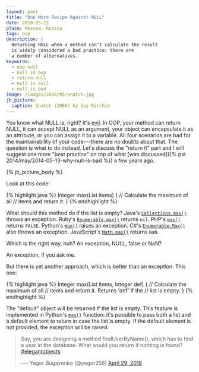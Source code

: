 ```yaml
---
layout: post
title: "One More Recipe Against NULL"
date: 2018-05-22
place: Moscow, Russia
tags: oop
description: |
  Returning NULL when a method can't calculate the result
  is widely considered a bad practice; there are
  a number of alternatives.
keywords:
  - oop null
  - null in oop
  - return null
  - null is evil
  - null is bad
image: /images/2018/05/snatch.jpg
jb_picture:
  caption: Snatch (2000) by Guy Ritchie
---
```


You know what NULL is, right? It's
[evil](https://www.infoq.com/presentations/Null-References-The-Billion-Dollar-Mistake-Tony-Hoare).
In OOP, your method can return NULL,
it can accept NULL as an argument, your object can encapsulate it as an attribute,
or you can assign it to a variable.
All four scenarios are bad for the maintainability of your code---there
are no doubts about that.
The question is what to do instead. Let's discuss the "return it" part and
I will suggest one more "best practice" on top of what
[was discussed]({% pst 2014/may/2014-05-13-why-null-is-bad %}) a few years ago.

<!--more-->

{% jb_picture_body %}

Look at this code:

{% highlight java %}
Integer max(List<Integer> items) {
  // Calculate the maximum of all
  // items and return it.
}
{% endhighlight %}

What should this method do if the list is empty?
Java's [`Collections.max()`](https://docs.oracle.com/javase/8/docs/api/java/util/Collections.html#max-java.util.Collection-)
throws an exception.
Ruby's [`Enumerable.max()`](https://ruby-doc.org/core-2.5.1/Enumerable.html#method-i-max)
returns `nil`.
PHP's [`max()`](http://php.net/manual/en/function.max.php)
returns `FALSE`.
Python's [`max()`](https://docs.python.org/3/library/functions.html#max)
raises an exception.
C#'s [`Enumerable.Max()`](https://msdn.microsoft.com/en-us/library/bb335614(v=vs.110).aspx)
also throws an exception.
JavaScript's [`Math.max()`](https://developer.mozilla.org/en-US/docs/Web/JavaScript/Reference/Global_Objects/Math/max)
returns `NaN`.

Which is the right way, huh? An exception, NULL, false or NaN?

An exception, if you ask me.

But there is yet another approach, which is better than an exception. This one:

{% highlight java %}
Integer max(List<Integer> items, Integer def) {
  // Calculate the maximum of all
  // items and return it. Returns 'def' if the
  // list is empty.
}
{% endhighlight %}

The "default" object will be returned if the list is empty. This feature
is implemented in Python's [`max()`](https://docs.python.org/3/library/functions.html#max) function:
it's possible to pass both a list and a default element to return in case the list
is empty. If the default element is not provided, the exception will be raised.

<blockquote class="twitter-tweet" data-lang="en"><p lang="en" dir="ltr">Say, you are designing a method findUserByName(), which has to find a user in the database. What would you return if nothing is found? <a href="https://twitter.com/hashtag/elegantobjects?src=hash&amp;ref_src=twsrc%5Etfw">#elegantobjects</a></p>--- Yegor Bugayenko (@yegor256) <a href="https://twitter.com/yegor256/status/990459955818979329?ref_src=twsrc%5Etfw">April 29, 2018</a></blockquote>
<script async src="https://platform.twitter.com/widgets.js" charset="utf-8"></script>
